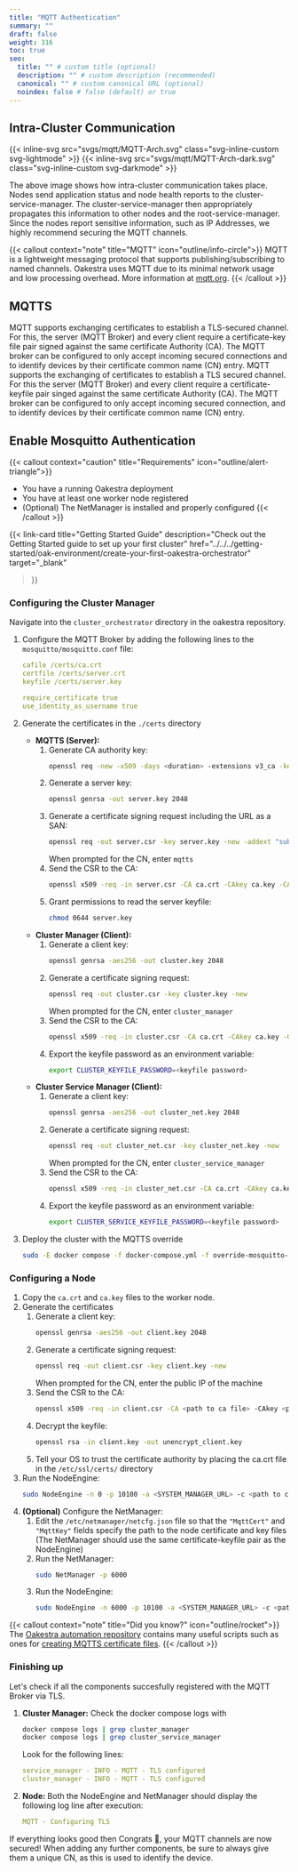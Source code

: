 ```yaml
---
title: "MQTT Authentication"
summary: ""
draft: false
weight: 316
toc: true
seo:
  title: "" # custom title (optional)
  description: "" # custom description (recommended)
  canonical: "" # custom canonical URL (optional)
  noindex: false # false (default) or true
---
```


## Intra-Cluster Communication

{{< inline-svg src="svgs/mqtt/MQTT-Arch.svg" class="svg-inline-custom svg-lightmode" >}}
{{< inline-svg src="svgs/mqtt/MQTT-Arch-dark.svg" class="svg-inline-custom svg-darkmode" >}}

The above image shows how intra-cluster communication takes place. Nodes send application status and node health reports to the cluster-service-manager.
The cluster-service-manager then appropriately propagates this information to other nodes and the root-service-manager. Since the nodes report sensitive information, such
as IP Addresses, we highly recommend securing the MQTT channels.

{{< callout context="note" title="MQTT" icon="outline/info-circle">}} 
MQTT is a lightweight messaging protocol that supports publishing/subscribing to named channels. Oakestra uses MQTT due to its minimal network usage and low processing overhead. More information at [mqtt.org](https://mqtt.org/).
{{< /callout >}}


## MQTTS
MQTT supports exchanging certificates to establish a TLS-secured channel. For this, the server (MQTT Broker) and every client require a certificate-key file pair signed against the same certificate Authority (CA). The MQTT broker can be configured to only accept incoming secured connections and to identify devices by their certificate common name (CN) entry.
MQTT supports the exchanging of certificates to establish a TLS secured channel. For this the server (MQTT Broker) and every 
client require a certificate-keyfile pair singed against the same certificate Authority (CA).
The MQTT broker can be configured to only accept incoming secured connection, and to identify devices by their certificate common name (CN) entry.

## Enable Mosquitto Authentication

{{< callout context="caution" title="Requirements" icon="outline/alert-triangle">}} 
* You have a running Oakestra deployment
* You have at least one worker node registered
* (Optional) The NetManager is installed and properly configured
{{< /callout >}}

{{< link-card
  title="Getting Started Guide"
  description="Check out the Getting Started guide to set up your first cluster"
  href="../../../getting-started/oak-environment/create-your-first-oakestra-orchestrator"
  target="_blank"
>}}


### Configuring the Cluster Manager


Navigate into the `cluster_orchestrator` directory in the oakestra repository.

1. Configure the MQTT Broker by adding the following lines to the `mosquitto/mosquitto.conf` file:
    ```yaml
    cafile /certs/ca.crt
    certfile /certs/server.crt
    keyfile /certs/server.key

    require_certificate true
    use_identity_as_username true
    ```
2. Generate the certificates in the `./certs` directory
    * **MQTTS (Server):**
       1. Generate CA authority key:
          ```bash
          openssl req -new -x509 -days <duration> -extensions v3_ca -keyout ca.key -out ca.crt
          ```
       2. Generate a server key:
          ```bash
          openssl genrsa -out server.key 2048
          ```
       3. Generate a certificate signing request including the URL as a SAN:
          ```bash
          openssl req -out server.csr -key server.key -new -addext "subjectAltName = IP:${SYSTEM_MANAGER_URL}, DNS:mqtts"
          ```
            When prompted for the CN, enter `mqtts`
       4. Send the CSR to the CA:
           ```bash
           openssl x509 -req -in server.csr -CA ca.crt -CAkey ca.key -CAcreateserial -out server.crt -days <duration> -copy_extensions copyall
           ```
       5. Grant permissions to read the server keyfile:
            ```bash 
            chmod 0644 server.key
            ```
    * **Cluster Manager (Client):**
        1. Generate a client key:
            ```bash
            openssl genrsa -aes256 -out cluster.key 2048
            ```
        2. Generate a certificate signing request:
            ```bash
            openssl req -out cluster.csr -key cluster.key -new
            ```
            When prompted for the CN, enter `cluster_manager`
        3. Send the CSR to the CA:
            ```bash
            openssl x509 -req -in cluster.csr -CA ca.crt -CAkey ca.key -CAcreateserial -out cluster.crt -days <duration>
            ```
        4. Export the keyfile password as an environment variable:
            ```bash
            export CLUSTER_KEYFILE_PASSWORD=<keyfile password>
            ```
    * **Cluster Service Manager (Client):**
        1. Generate a client key:
            ```bash
            openssl genrsa -aes256 -out cluster_net.key 2048
            ```
        2. Generate a certificate signing request:
            ```bash
            openssl req -out cluster_net.csr -key cluster_net.key -new
            ```
            When prompted for the CN, enter `cluster_service_manager`
        3. Send the CSR to the CA:
            ```bash
            openssl x509 -req -in cluster_net.csr -CA ca.crt -CAkey ca.key -CAcreateserial -out cluster_net.crt -days <duration>
            ```
        4. Export the keyfile password as an environment variable:
            ```bash
            export CLUSTER_SERVICE_KEYFILE_PASSWORD=<keyfile password>
            ```

3. Deploy the cluster with the MQTTS override
    ```bash
    sudo -E docker compose -f docker-compose.yml -f override-mosquitto-auth.yml
    ```

### Configuring a Node
<!--- Subject to change when NodeEngine and NetManager are demonized -->

1. Copy the `ca.crt` and `ca.key` files to the worker node.
2. Generate the certificates
   1. Generate a client key:
       ```bash
       openssl genrsa -aes256 -out client.key 2048
       ```
   2. Generate a certificate signing request:
       ```bash
       openssl req -out client.csr -key client.key -new
       ```
       When prompted for the CN, enter the public IP of the machine
   3. Send the CSR to the CA:
       ```bash
       openssl x509 -req -in client.csr -CA <path to ca file> -CAkey <path to ca key file> -CAcreateserial -out client.crt -days <duration>
       ```
   4. Decrypt the keyfile:
        ```bash
        openssl rsa -in client.key -out unencrypt_client.key
        ```
   5. Tell your OS to trust the certificate authority by placing the ca.crt file in the `/etc/ssl/certs/` directory
3. Run the NodeEngine:
    ```bash
    sudo NodeEngine -n 0 -p 10100 -a <SYSTEM_MANAGER_URL> -c <path to client.crt> -k <path to unencrypt_client.key>
    ```
4. **(Optional)** Configure the NetManager:
    1. Edit the `/etc/netmanager/netcfg.json` file so that the `"MqttCert"` and `"MqttKey"` fields specify the path to the node certificate and key files (The NetManager should use the same certificate-keyfile pair as the NodeEngine)
    2. Run the NetManager:
        ```bash
        sudo NetManager -p 6000
        ```
    3. Run the NodeEngine:
        ```bash
        sudo NodeEngine -n 6000 -p 10100 -a <SYSTEM_MANAGER_URL> -c <path to client.crt> -k <path to unencrypt_client.key>
        ```

{{< callout context="note" title="Did you know?" icon="outline/rocket">}} The [Oakestra automation repository](https://github.com/oakestra/automation)
contains many useful scripts such as ones for [creating MQTTS certificate files](https://github.com/oakestra/automation/tree/d43f701134fdf71e1206532883006e1937c38ef9/development_cluster_management/generate_mqtts_certificates). {{< /callout >}}

### Finishing up

Let's check if all the components succesfully registered with the MQTT Broker via TLS.
1. **Cluster Manager:** Check the docker compose logs with
    ```bash
    docker compose logs | grep cluster_manager
    docker compose logs | grep cluster_service_manager
    ```
    Look for the  following lines:
    ```yaml
    service_manager - INFO - MQTT - TLS configured
    cluster_manager - INFO - MQTT - TLS configured
    ```
2. **Node:** Both the NodeEngine and NetManager should display the following log line after execution:
    ```yaml
    MQTT - Configuring TLS
    ```

If everything looks good then Congrats 🎉, your MQTT channels are now secured! When adding any further components, be sure to always give them a unique CN, as this is used to identify the device.